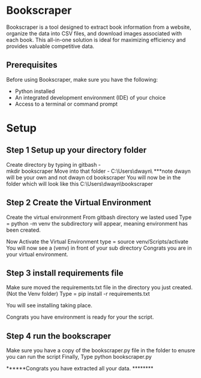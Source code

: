# Bookscraper
Bookscraper is a tool designed to extract book information from a website, organize the data into CSV files, and download images associated with each book. This all-in-one solution is ideal for maximizing efficiency and provides valuable competitive data.

## Prerequisites

Before using Bookscraper, make sure you have the following:

- Python installed
- An integrated development environment (IDE) of your choice
- Access to a terminal or command prompt

# Setup #

## Step 1 Setup up your directory folder

Create directory by typing in gitbash  -  
     mkdir bookscraper
Move into that folder - C:\Users\dwayn\   ***note dwayn will be your own and not dwayn
    cd bookscraper
You will now be in the folder which will look like this C:\Users\dwayn\bookscraper

## Step 2 Create the Virtual Environment
Create the virtual environment
From gitbash directory we lasted used
Type = python -m venv
the subdirectory will appear, meaning environment has been created. 

Now Activate the Virtual Environment
type = source venv/Scripts/activate
You will now see a (venv) in front of your sub directory
Congrats you are in your virtual environment.


## Step 3 install requirements file
Make sure moved the requirements.txt file in the directory you just created. (Not the Venv folder)
Type = pip install -r requirements.txt

You will see installing taking place. 

Congrats you have environment is ready for your the script. 

## Step 4 run the bookscraper
Make sure you have a copy of the bookscraper.py file in the folder to enusre you can run the script
Finally, 
Type python bookscraper.py

******Congrats you have extracted all your data. ********

